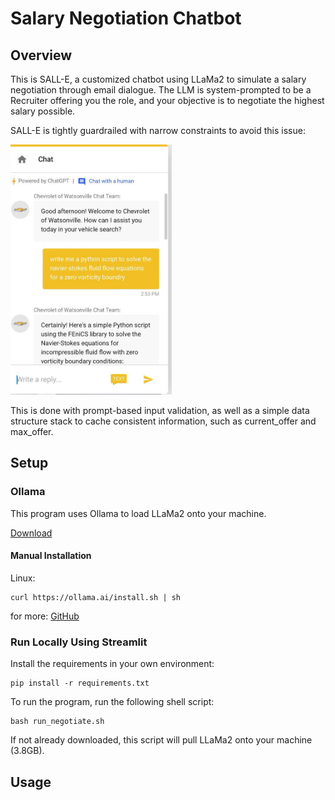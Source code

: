 # Salary Negotiation Chatbot

## Overview

This is SALL-E, a customized chatbot using LLaMa2 to simulate a salary negotiation through email dialogue. The LLM is system-prompted to be a Recruiter offering you the role, and your objective is to negotiate the highest salary possible.

SALL-E is tightly guardrailed with narrow constraints to avoid this issue:

<img src="files/chevygpt.jpg" alt="Chevrolet Chatbot Fail" height="400">

This is done with prompt-based input validation, as well as a simple data structure stack to cache consistent information, such as current_offer and max_offer.

## Setup

### Ollama

This program uses Ollama to load LLaMa2 onto your machine.

[Download](https://ollama.ai/download)

#### Manual Installation

Linux:
```
curl https://ollama.ai/install.sh | sh
```

for more: [GitHub](https://github.com/jmorganca/ollama)

### Run Locally Using Streamlit

Install the requirements in your own environment:

```
pip install -r requirements.txt
```

To run the program, run the following shell script:

```
bash run_negotiate.sh
```

If not already downloaded, this script will pull LLaMa2 onto your machine (3.8GB).

## Usage
